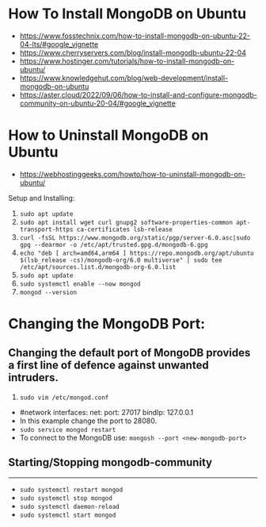 # How To Install MongoDB on Ubuntu
- https://www.fosstechnix.com/how-to-install-mongodb-on-ubuntu-22-04-lts/#google_vignette
- https://www.cherryservers.com/blog/install-mongodb-ubuntu-22-04
- https://www.hostinger.com/tutorials/how-to-install-mongodb-on-ubuntu/
- https://www.knowledgehut.com/blog/web-development/install-mongodb-on-ubuntu
- https://aster.cloud/2022/09/06/how-to-install-and-configure-mongodb-community-on-ubuntu-20-04/#google_vignette

# How to Uninstall MongoDB on Ubuntu
- https://webhostinggeeks.com/howto/how-to-uninstall-mongodb-on-ubuntu/

Setup and Installing:
1. `sudo apt update`
2. `sudo apt install wget curl gnupg2 software-properties-common apt-transport-https ca-certificates lsb-release`
3. `curl -fsSL https://www.mongodb.org/static/pgp/server-6.0.asc|sudo gpg --dearmor -o /etc/apt/trusted.gpg.d/mongodb-6.gpg`
4. `echo "deb [ arch=amd64,arm64 ] https://repo.mongodb.org/apt/ubuntu $(lsb_release -cs)/mongodb-org/6.0 multiverse" | sudo tee /etc/apt/sources.list.d/mongodb-org-6.0.list`
5. `sudo apt update`
6. `sudo systemctl enable --now mongod`
7. `mongod --version`

# Changing the MongoDB Port:
## Changing the default port of MongoDB provides a first line of defence against unwanted intruders. 

1. `sudo vim /etc/mongod.conf`
- #network interfaces:
  net:
    port: 27017
    bindIp: 127.0.0.1
- In this example change the port to 28080.
-  `sudo service mongod restart`
- To connect to the MongoDB use: `mongosh --port <new-mongodb-port>`
## Starting/Stopping mongodb-community
-----------------------------------
- `sudo systemctl restart mongod`
- `sudo systemctl stop mongod`
- `sudo systemctl daemon-reload`
- `sudo systemctl start mongod`